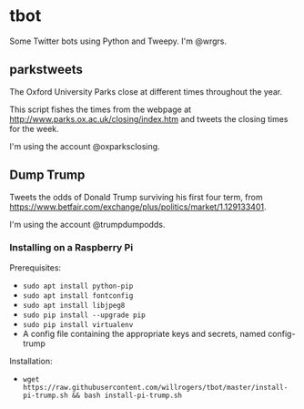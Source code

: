 tbot
====

Some Twitter bots using Python and Tweepy.  I'm @wrgrs.


parkstweets
-----------

The Oxford University Parks close at different times throughout the year.

This script fishes the times from the webpage at http://www.parks.ox.ac.uk/closing/index.htm and tweets the closing times for the week.

I'm using the account @oxparksclosing.


Dump Trump
----------

Tweets the odds of Donald Trump surviving his first four term, from https://www.betfair.com/exchange/plus/politics/market/1.129133401.

I'm using the account @trumpdumpodds.


### Installing on a Raspberry Pi

Prerequisites:

* `sudo apt install python-pip`
* `sudo apt install fontconfig`
* `sudo apt install libjpeg8`
* `sudo pip install --upgrade pip`
* `sudo pip install virtualenv`
* A config file containing the appropriate keys and secrets, named config-trump

Installation:

* `wget https://raw.githubusercontent.com/willrogers/tbot/master/install-pi-trump.sh && bash install-pi-trump.sh`
